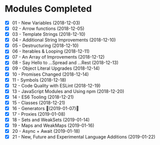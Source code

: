 # Modules Completed

- [x] 01 - New Variables (2018-12-03)
- [x] 02 - Arrow functions (2018-12-05)
- [x] 03 - Template Strings (2018-12-10)
- [x] 04 - Additional String Improvements (2018-12-10)
- [x] 05 - Destructuring (2018-12-10)
- [x] 06 - Iterables & Looping (2018-12-11)
- [x] 07 - An Array of Improvements (2018-12-12)
- [x] 08 - Say Hello to ...Spread and ...Rest (2018-12-13)
- [x] 09 - Object Literal Upgrades (2018-12-14)
- [x] 10 - Promises Changed (2018-12-14)
- [x] 11 - Symbols (2018-12-18)
- [x] 12 - Code Quality with ESLint (2018-12-19)
- [x] 13 - JavaScript Modules and Using npm (2018-12-20)
- [x] 14 - ES6 Tooling (2018-12-21)
- [x] 15 - Classes (2018-12-21)
- [x] 16 - Generators 🎊(2019-01-07)🎊
- [x] 17 - Proxies (2019-01-08)
- [x] 18 - Sets and WeakSets (2019-01-14)
- [x] 19 - Maps and WeakMaps (2019-01-16)
- [x] 20 - Async + Await (2019-01-18)
- [x] 21 - New, Future and Experimental Language Additions (2019-01-22)

